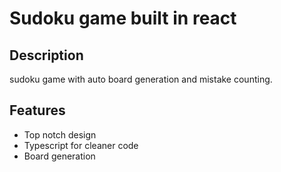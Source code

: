 # Sudoku game built in react
## Description
sudoku game with auto board generation and mistake counting.
## Features
<ul>
  <li>Top notch design</li>
  <li>Typescript for cleaner code</li>
  <li>Board generation</li>
</ul
